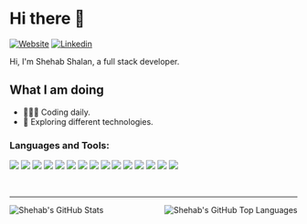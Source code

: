 # Hi there 👋
[![Website](https://img.shields.io/badge/website-000000?style=for-the-badge&logo=About.me&logoColor=white)](https://www.shehabshalan.com/)
[![Linkedin](https://img.shields.io/badge/linkedin-%230077B5.svg?&style=for-the-badge&logo=linkedin&logoColor=white)](https://www.linkedin.com/in/shehabshalan/)
<!-- [![Instagram](https://img.shields.io/badge/instagram-%23E4405F.svg?&style=for-the-badge&logo=instagram&logoColor=white)](https://instagram.com/shehab.shalan) -->
<!-- [![Twitter](https://img.shields.io/badge/twitter-%231DA1F2.svg?&style=for-the-badge&logo=twitter&logoColor=white)](https://twitter.com/shehab_shalan) -->

Hi, I'm Shehab Shalan, a full stack developer.

## What I am doing

- 👨🏻‍💻 Coding daily.
- 🌱 Exploring different technologies.


### Languages and Tools:

![](https://img.shields.io/badge/javascript%20-%23323330.svg?&style=for-the-badge&logo=javascript&logoColor=%23F7DF1E) ![](https://img.shields.io/badge/typescript%20-%23007ACC.svg?&style=for-the-badge&logo=typescript&logoColor=white) ![](https://img.shields.io/badge/node.js%20-%2343853D.svg?&style=for-the-badge&logo=node.js&logoColor=white) ![](https://img.shields.io/badge/python%20-%2314354C.svg?&style=for-the-badge&logo=python&logoColor=white) ![](https://img.shields.io/badge/express.js%20-%23404d59.svg?&style=for-the-badge&logo=express.js) ![](https://img.shields.io/badge/react%20-%2320232a.svg?&style=for-the-badge&logo=react&logoColor=%2361DAFB) ![](https://img.shields.io/badge/NextJS%20-black.svg?&style=for-the-badge&logo=NextJS&logoColor=white) ![](https://img.shields.io/badge/material%20ui%20-%230081CB.svg?&style=for-the-badge&logo=material-ui&logoColor=white")  ![](https://img.shields.io/badge/docker%20-%230db7ed.svg?&style=for-the-badge&logo=docker&logoColor=white) ![](https://img.shields.io/badge/AWS%20-%23FF9900.svg?&style=for-the-badge&logo=amazon-aws&logoColor=white) ![](https://img.shields.io/badge/git%20-%23F05033.svg?&style=for-the-badge&logo=git&logoColor=white)  ![](https://img.shields.io/badge/MongoDB-%234ea94b.svg?&style=for-the-badge&logo=mongodb&logoColor=white) ![](https://img.shields.io/badge/github%20actions%20-%232671E5.svg?&style=for-the-badge&logo=github%20actions&logoColor=white) ![](https://img.shields.io/badge/jest%20-%23FF2D20.svg?&style=for-the-badge&logo=jest&logoColor=white)  ![](https://img.shields.io/badge/figma%20-%23F24E1E.svg?&style=for-the-badge&logo=figma&logoColor=white)  

<br />

---
<a href="https://github.com/shehabshalan">
<img align="left" alt="Shehab's GitHub Stats" src="https://github-readme-stats.vercel.app/api?username=shehabshalan&show_icons=true&&count_private=true&hide_border=false&title_color=ff652f&icon_color=FFE400&bg_color=09131B&text_color=ffffff&border_color=0c1a25" />
</a>


<a href="https://github.com/shehabshalan">
  <img align="right" alt="Shehab's GitHub Top Languages" src="https://github-readme-stats.vercel.app/api/top-langs/?username=shehabshalan&hide_border=false&title_color=ff652f&icon_color=FFE400&bg_color=09131B&text_color=ffffff&border_color=0c1a25"" />
</a>

[website]: https://shehabshalan.com
[instagram]: https://www.instagram.com/shehab.shalan
[linkedin]: https://www.linkedin.com/in/shehab-sha-lan-a66b95125/
